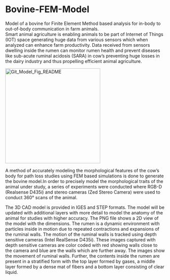 # Bovine-FEM-Model
Model of a bovine for Finite Element Method based analysis for in-body to out-of-body communication in farm animals.  
Smart animal agriculture is enabling animals to be part of Internet of Things (IOT) space generating huge data from various sensors which when analyzed can enhance farm productivity. Data received from sensors dwelling inside the rumen can monitor rumen health and prevent diseases like sub-acute ruminal acidosis (SARA) in cow’s preventing huge losses in the dairy industry and thus propelling efficient animal agriculture. 

<img width="299" alt="Git_Model_Fig_README" src="https://user-images.githubusercontent.com/68520332/135781181-f29a63d6-e89f-4d92-a80e-233bcd58d76d.png">

A method of accurately modeling the morphological features of the cow’s body for path loss studies using FEM based simulations is done to generate the bovine model.In order to precisely model the morphological traits of the animal under study, a series of experiments were conducted where RGB-D (Realsense D435i) and stereo cameras (Zed Stereo Camera) were used to conduct 360° scans of the animal.

The 3D CAD model is provided in IGES and STEP formats. The model will be updated with additional layers with more detail to model the anatomy of the animal for studies with higher accuracy. The PNG file shows a 2D view of the model with the dimensions. 
The rumen is a dynamic environment with particles inside in motion due to repeated contractions and expansions of the ruminal walls. The motion of the ruminal walls is tracked using depth sensitive cameras (Intel RealSense D435i). These images captured with depth sensitive cameras are color coded with red showing walls close to the camera and blue are the walls which are further away. The images show the movement of ruminal walls. Further, the contents inside the rumen are present in a stratified form with the top layer formed by gases, a middle layer formed by a dense mat of fibers and a bottom layer consisting of clear liquid.
